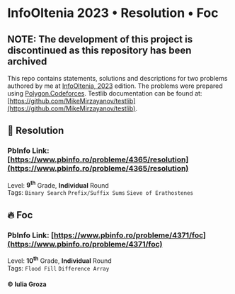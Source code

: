 # InfoOltenia 2023 • Resolution • Foc

## NOTE: The development of this project is discontinued as this repository has been archived

This repo contains statements, solutions and descriptions for two problems authored by me at [InfoOltenia, 2023](https://www.pbinfo.ro/?pagina=probleme-lista&id_concurs=130) edition. The problems were prepared using [Polygon.Codeforces](https://polygon.codeforces.com). Testlib documentation can be found at: [https://github.com/MikeMirzayanov/testlib](https://github.com/MikeMirzayanov/testlib).

## &#127919; Resolution
### PbInfo Link: [https://www.pbinfo.ro/probleme/4365/resolution](https://www.pbinfo.ro/probleme/4365/resolution)
Level: **9<sup>th</sup>** Grade, **Individual** Round <br>
Tags: `Binary Search` `Prefix/Suffix Sums` `Sieve of Erathostenes`

## &#128293; Foc
### PbInfo Link: [https://www.pbinfo.ro/probleme/4371/foc](https://www.pbinfo.ro/probleme/4371/foc)
Level: **10<sup>th</sup>** Grade, **Individual** Round <br>
Tags: `Flood Fill` `Difference Array`

#### © Iulia Groza
